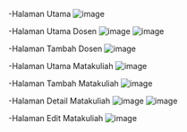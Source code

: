 -Halaman Utama
![image](https://github.com/user-attachments/assets/adcb9b6d-e7b9-4efd-96fc-9d90ea349952)

-Halaman Utama Dosen
![image](https://github.com/user-attachments/assets/bb392958-b5b2-4161-90fe-b895ef79b720)
![image](https://github.com/user-attachments/assets/704e34a8-4eff-4042-aa7c-7e119a6f48a5)

-Halaman Tambah Dosen
![image](https://github.com/user-attachments/assets/5f3c4442-7edd-46f6-ad3a-873fb55e89cf)

-Halaman Utama Matakuliah
![image](https://github.com/user-attachments/assets/71128d2d-c878-4072-a7a8-09eb34ca31ef)


-Halaman Tambah Matakuliah
![image](https://github.com/user-attachments/assets/d83993d6-118c-45a0-8ed5-1cf96e47b7d8)


-Halaman Detail Matakuliah
![image](https://github.com/user-attachments/assets/e17a903f-b58c-4601-bd55-c68a3e37c4f9)
![image](https://github.com/user-attachments/assets/477090e3-1720-4f58-9673-de90a328c2b9)


-Halaman Edit Matakuliah
![image](https://github.com/user-attachments/assets/0ca8a7e3-7e89-4323-ab23-00ccc5e5deb9)




